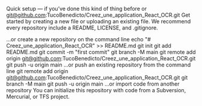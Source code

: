 Quick setup — if you’ve done this kind of thing before
or	
git@github.com:TucoBenedicto/Creez_une_application_React_OCR.git
Get started by creating a new file or uploading an existing file. We recommend every repository include a README, LICENSE, and .gitignore.

…or create a new repository on the command line
echo "# Creez_une_application_React_OCR" >> README.md
git init
git add README.md
git commit -m "first commit"
git branch -M main
git remote add origin git@github.com:TucoBenedicto/Creez_une_application_React_OCR.git
git push -u origin main
…or push an existing repository from the command line
git remote add origin git@github.com:TucoBenedicto/Creez_une_application_React_OCR.git
git branch -M main
git push -u origin main
…or import code from another repository
You can initialize this repository with code from a Subversion, Mercurial, or TFS project.